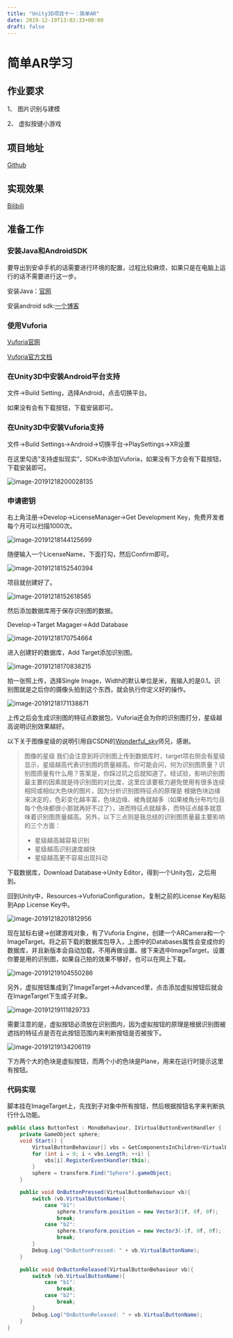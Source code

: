 ```yaml
---
title: "Unity3D项目十一：简单AR"
date: 2019-12-19T13:02:33+08:00
draft: false
---
```


# 简单AR学习

## 作业要求

1、 图片识别与建模

2、 虚拟按键小游戏

## 项目地址

[Github]()

## 实现效果

[Bilibili]()

## 准备工作

### 安装Java和AndroidSDK

要导出到安卓手机的话需要进行环境的配置，过程比较麻烦，如果只是在电脑上运行的话不需要进行这一步。

安装Java：[官网](https://www.java.com/zh_CN/)

安装android sdk:[一个博客](https://blog.csdn.net/Akatsuki__Itachi/article/details/90813230)

### 使用Vuforia

[Vuforia官网](https://developer.vuforia.com)

[Vuforia官方文档](https://library.vuforia.com/articles/Training/getting-started-with-vuforia-in-unity.html)

### 在Unity3D中安装Android平台支持

文件->Build Setting，选择Android，点击切换平台。

如果没有会有下载按钮，下载安装即可。

### 在Unity3D中安装Vuforia支持

文件->Build Settings->Android->切换平台->PlaySettings->XR设置

在这里勾选”支持虚拟现实“，SDKs中添加Vuforia，如果没有下方会有下载按钮，下载安装即可。

![image-20191218200028135](https://github.com/Tifinity/MyImage/raw/master/Unity3D/hw11/image-20191218200028135.png)

### 申请密钥

右上角注册->Develop->LicenseManager->Get Development Key，免费开发者每个月可以扫描1000次。

![image-20191218144125699](https://github.com/Tifinity/MyImage/raw/master/Unity3D/hw11/image-20191218144125699.png)

随便输入一个LicenseName，下面打勾，然后Confirm即可。

![image-20191218152540394](https://github.com/Tifinity/MyImage/raw/master/Unity3D/hw11/image-20191218152540394.png)

项目就创建好了。

![image-20191218152618585](https://github.com/Tifinity/MyImage/raw/master/Unity3D/hw11/image-20191218152618585.png)

然后添加数据库用于保存识别图的数据。

Develop->Target Magager->Add Database

![image-20191218170754664](https://github.com/Tifinity/MyImage/raw/master/Unity3D/hw11/image-20191218170754664.png)

进入创建好的数据库，Add Target添加识别图。

![image-20191218170838215](https://github.com/Tifinity/MyImage/raw/master/Unity3D/hw11/image-20191218170838215.png)

拍一张照上传，选择Single Image，Width的默认单位是米，我输入的是0.1。识别图就是之后你的摄像头拍到这个东西，就会执行你定义好的操作。

![image-20191218171138871](https://github.com/Tifinity/MyImage/raw/master/Unity3D/hw11/image-20191218171138871.png)

上传之后会生成识别图的特征点数据包，Vuforia还会为你的识别图打分，星级越高说明识别效果越好。

以下关于图像星级的说明引用自CSDN的[Wonderful_sky](https://blog.csdn.net/Wonderful_sky/article/details/80744334)师兄，感谢。

> 图像的星级
> 我们会注意到将识别图上传到数据库时，target项右侧会有星级显示，星级越高代表识别图的质量越高。你可能会问，何为识别图质量？识别图质量有什么用？答案是，你踩过坑之后就知道了。经试验，影响识别图最主要的因素就是待识别图的对比度，这里应该要极力避免使用有很多连续相同或相似大色块的图片，因为分析识别图特征点的原理是 根据色块边缘 来决定的，色彩变化越丰富，色块边缘、棱角就越多（如果棱角分布均匀且每个色块都很小那就再好不过了），进而特征点就越多，而特征点越多就意味着识别图质量越高。另外，以下三点则是我总结的识别图质量最主要影响的三个方面：
>
> - 星级越高越容易识别
> - 星级越高识别速度越快
> - 星级越高更不容易出现抖动

下载数据库，Download Database->Unity Editor，得到一个Unity包，之后用到。

回到Unity中，Resources->VuforiaConfiguration，复制之前的License Key粘贴到App License Key中。

![image-20191218201812956](https://github.com/Tifinity/MyImage/raw/master/Unity3D/hw11/image-20191218201812956.png)

现在鼠标右键->创建游戏对象，有了Vuforia Engine，创建一个ARCamera和一个ImageTarget。将之前下载的数据库包导入，上图中的Databases属性会变成你的数据库，并且新版本会自动加载，不用再做设置。接下来选中ImageTarget，设置你要是用的识别图，如果自己拍的效果不够好，也可以在网上下载。

![image-20191219104550286](https://github.com/Tifinity/MyImage/raw/master/Unity3D/hw11/image-20191219104550286.png)

另外，虚拟按钮集成到了ImageTarget->Advanced里，点击添加虚拟按钮后就会在ImageTarget下生成子对象。

![image-20191219111829733](https://github.com/Tifinity/MyImage/raw/master/Unity3D/hw11/image-20191219111829733.png)

需要注意的是，虚拟按钮必须放在识别图内，因为虚拟按钮的原理是根据识别图被遮挡的特征点是否在此按钮范围内来判断按钮是否被按下。

![image-20191219134206119](https://github.com/Tifinity/MyImage/raw/master/Unity3D/hw11/image-20191219134206119.png)

下方两个大的色块是虚拟按钮，而两个小的色块是Plane，用来在运行时提示这里有按钮。

### 代码实现

脚本挂在ImageTarget上，先找到子对象中所有按钮，然后根据按钮名字来判断执行什么功能。

~~~C#
public class ButtonTest : MonoBehaviour, IVirtualButtonEventHandler { 
    private GameObject sphere;
    void Start() {
        VirtualButtonBehaviour[] vbs = GetComponentsInChildren<VirtualButtonBehaviour>(); 
        for (int i = 0; i < vbs.Length; ++i) {
            vbs[i].RegisterEventHandler(this);
        }
        sphere = transform.Find("Sphere").gameObject;
    }

    public void OnButtonPressed(VirtualButtonBehaviour vb){
        switch (vb.VirtualButtonName){
            case "b1":
                sphere.transform.position = new Vector3(1f, 0f, 0f);
                break;
            case "b2":
                sphere.transform.position = new Vector3(-1f, 0f, 0f);
                break;
        }
        Debug.Log("OnButtonPressed: " + vb.VirtualButtonName);
    }

    public void OnButtonReleased(VirtualButtonBehaviour vb){
        switch (vb.VirtualButtonName){
            case "b1":
                break;
            case "b2":
                break;
        }
        Debug.Log("OnButtonReleased: " + vb.VirtualButtonName);
    }
}
~~~